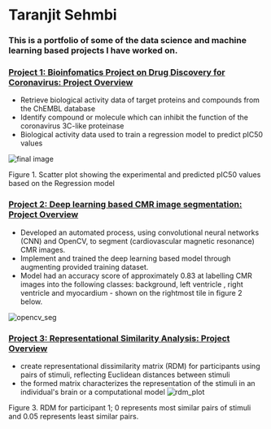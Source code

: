 # Taranjit Sehmbi #
### This is a portfolio of some of the data science and machine learning based projects I have worked on. ###

### [Project 1: Bioinfomatics Project on Drug Discovery for Coronavirus: Project Overview](https://github.com/Taranks7/Drug-Discovery-Data-Science-Project) ### 
- Retrieve biological activity data of target proteins and compounds from the ChEMBL database
- Identify compound or molecule which can inhibit the function of the coronavirus 3C-like proteinase
- Biological activity data used to train a regression model to predict pIC50 values

![final image](https://user-images.githubusercontent.com/74196907/103291535-e72fb780-49e3-11eb-8d6b-e56d3c05ed9a.png)

Figure 1. Scatter plot showing the experimental and predicted pIC50 values based on the Regression model 
<br/>

### [Project 2: Deep learning based CMR image segmentation: Project Overview](https://github.com/Taranks7/OpenCV_segmentation) ### 
- Developed an automated process, using convolutional neural networks (CNN) and OpenCV, to segment (cardiovascular magnetic resonance) CMR images.
- Implement and trained the deep learning based model through augmenting provided training dataset.
- Model had an accuracy score of approximately 0.83 at labelling CMR images into the following classes: background, left ventricle , right ventricle and myocardium - shown on the rightmost tile in figure 2 below. 

![opencv_seg](https://user-images.githubusercontent.com/74196907/102830431-345aca80-43e1-11eb-807f-711e7d297f04.png)
<br/>


### [Project 3: Representational Similarity Analysis: Project Overview](https://github.com/Taranks7/RDM_researchproject) ### 

- create representational dissimilarity matrix (RDM) for participants using pairs of stimuli, reflecting Euclidean distances between stimuli
- the formed matrix characterizes the representation of the stimuli in an individual's brain or a computational model
![rdm_plot](https://user-images.githubusercontent.com/74196907/103173524-8e311980-4853-11eb-991a-addce9202bbf.png) 

Figure 3. RDM for participant 1; 0 represents most similar pairs of stimuli and 0.05 represents least similar pairs. 
